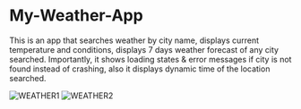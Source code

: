 # My-Weather-App
This is an app that searches weather by city name, displays current temperature and conditions, displays 7 days weather forecast of any city searched. Importantly, it shows loading states & error messages if city is not found instead of crashing, also it displays dynamic time of the location searched.

![WEATHER1](https://github.com/user-attachments/assets/de90f949-beeb-4069-958c-c98a13f537f7)
![WEATHER2](https://github.com/user-attachments/assets/125a3928-0bdc-4930-be22-767dc80e080e)
